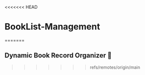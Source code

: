 <<<<<<< HEAD
# BookList-Management
=======
## Dynamic Book Record Organizer 📖
>>>>>>> refs/remotes/origin/main
